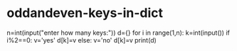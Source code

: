 # oddandeven-keys-in-dict
n=int(input("enter how many keys:"))
d={}
for i in range(1,n):
    k=int(input())
    if i%2==0:
        v='yes'
        d[k]=v
    else:
        v='no'
        d[k]=v
print(d)
